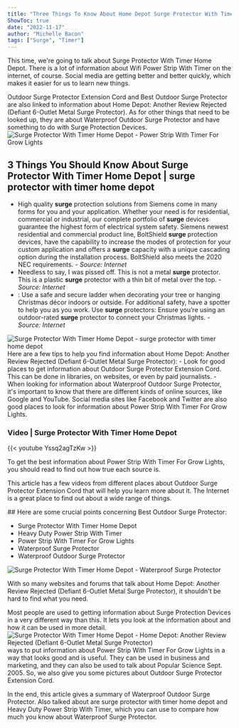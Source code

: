 ```yaml
---
title: "Three Things To Know About Home Depot Surge Protector With Timer"
ShowToc: true 
date: "2022-11-17"
author: "Michelle Bacon" 
tags: ["Surge", "Timer"]
---
```


	
This time, we're going to talk about Surge Protector With Timer Home Depot. There is a lot of information about Wifi Power Strip With Timer on the internet, of course. Social media are getting better and better quickly, which makes it easier for us to learn new things.

Outdoor Surge Protector Extension Cord and Best Outdoor Surge Protector are also linked to information about Home Depot: Another Review Rejected (Defiant 6-Outlet Metal Surge Protector). As for other things that need to be looked up, they are about Waterproof Outdoor Surge Protector and have something to do with Surge Protection Devices.
<img loading="lazy" src="https://cdn.shopify.com/s/files/1/0081/5546/3727/products/a54b38a0da9322501634b0d1ddcaabaf_1600x.jpg?v=1593356556" onerror="this.onerror=null;this.src='https://blogger.googleusercontent.com/img/a/AVvXsEhe7F7TRXHtjiKvHb5vS7DmnxvpHiDyoYyYvm1nHB3Qp2_w3BnM6A2eq4v7FYxCC9bfZt3a9vIMtAYEKUiaDQbHMg-ViyGmRIj39MLp0bGFfgfYw1Dc9q_H-T0wiTm3l0Uq42dETrN9eC8aGJ9_IORZsxST1AcLR7np1koOfcc7tnHa4S8Mwz_xD9d0=s16000';" alt="Surge Protector With Timer Home Depot - Power Strip With Timer For Grow Lights" >

## 3 Things You Should Know About Surge Protector With Timer Home Depot | surge protector with timer home depot
-   High quality **surge** protection solutions from Siemens come in many forms for you and your application. Whether your need is for residential, commercial or industrial, our complete portfolio of **surge** devices guarantee the highest form of electrical system safety. Siemens newest residential and commercial product line, BoltShield **surge** protection devices, have the capability to increase the modes of protection for your custom application and offers a **surge** capacity with a unique cascading option during the installation process. BoltShield also meets the 2020 NEC requirements. - <cite>Source: Internet</cite>
-   Needless to say, I was pissed off. This is not a metal **surge** protector. This is a plastic **surge** protector with a thin bit of metal over the top. - <cite>Source: Internet</cite>
-   : Use a safe and secure ladder when decorating your tree or hanging Christmas décor indoors or outside. For additional safety, have a spotter to help you as you work. Use **surge** protectors: Ensure you’re using an outdoor-rated **surge** protector to connect your Christmas lights. - <cite>Source: Internet</cite>


<img loading="lazy" src="https://homedepot.scene7.com/is/image/homedepotcanada/p_1001154445.jpg?wid=1000&hei=1000&op_sharpen=1" onerror="this.onerror=null;this.src='https://blogger.googleusercontent.com/img/a/AVvXsEhe7F7TRXHtjiKvHb5vS7DmnxvpHiDyoYyYvm1nHB3Qp2_w3BnM6A2eq4v7FYxCC9bfZt3a9vIMtAYEKUiaDQbHMg-ViyGmRIj39MLp0bGFfgfYw1Dc9q_H-T0wiTm3l0Uq42dETrN9eC8aGJ9_IORZsxST1AcLR7np1koOfcc7tnHa4S8Mwz_xD9d0=s16000';" alt="Surge Protector With Timer Home Depot - surge protector with timer home depot" >
Here are a few tips to help you find information about Home Depot: Another Review Rejected (Defiant 6-Outlet Metal Surge Protector):
- Look for good places to get information about Outdoor Surge Protector Extension Cord. This can be done in libraries, on websites, or even by paid journalists.
- When looking for information about Waterproof Outdoor Surge Protector, it's important to know that there are different kinds of online sources, like Google and YouTube. Social media sites like Facebook and Twitter are also good places to look for information about Power Strip With Timer For Grow Lights.

### Video | Surge Protector With Timer Home Depot
{{< youtube Yssq2agTzKw >}} 

To get the best information about Power Strip With Timer For Grow Lights, you should read to find out how true each source is.

This article has a few videos from different places about Outdoor Surge Protector Extension Cord that will help you learn more about it. The Internet is a great place to find out about a wide range of things.
<script async="async" data-cfasync="false" src="//normallydemandedalter.com/fe63df3c5408708b15d8dc3d9b206b31/invoke.js"></script>
<div id="container-fe63df3c5408708b15d8dc3d9b206b31"></div>
## Here are some crucial points concerning Best Outdoor Surge Protector:

- Surge Protector With Timer Home Depot
- Heavy Duty Power Strip With Timer
- Power Strip With Timer For Grow Lights
- Waterproof Surge Protector
- Waterproof Outdoor Surge Protector

 <img loading="lazy" src="https://s7d2.scene7.com/is/image/homedepotcanada/p_1000752747.jpg?$pipGallery$&hei=1000&wid=1000&fmt=jpg&fit=constrain" onerror="this.onerror=null;this.src='https://blogger.googleusercontent.com/img/a/AVvXsEhe7F7TRXHtjiKvHb5vS7DmnxvpHiDyoYyYvm1nHB3Qp2_w3BnM6A2eq4v7FYxCC9bfZt3a9vIMtAYEKUiaDQbHMg-ViyGmRIj39MLp0bGFfgfYw1Dc9q_H-T0wiTm3l0Uq42dETrN9eC8aGJ9_IORZsxST1AcLR7np1koOfcc7tnHa4S8Mwz_xD9d0=s16000';" alt="Surge Protector With Timer Home Depot - Waterproof Surge Protector" >

With so many websites and forums that talk about Home Depot: Another Review Rejected (Defiant 6-Outlet Metal Surge Protector), it shouldn't be hard to find what you need.

Most people are used to getting information about Surge Protection Devices in a very different way than this. It lets you look at the information about  and how it can be used in more detail.
<img loading="lazy" src="https://images.homedepot-static.com/productImages/fa208df2-e7b4-4dd7-b3c1-7ca2566b571f/svn/globe-electric-power-strips-multi-outlet-converters-7732001-64_1000.jpg" onerror="this.onerror=null;this.src='https://blogger.googleusercontent.com/img/a/AVvXsEhe7F7TRXHtjiKvHb5vS7DmnxvpHiDyoYyYvm1nHB3Qp2_w3BnM6A2eq4v7FYxCC9bfZt3a9vIMtAYEKUiaDQbHMg-ViyGmRIj39MLp0bGFfgfYw1Dc9q_H-T0wiTm3l0Uq42dETrN9eC8aGJ9_IORZsxST1AcLR7np1koOfcc7tnHa4S8Mwz_xD9d0=s16000';" alt="Surge Protector With Timer Home Depot - Home Depot: Another Review Rejected (Defiant 6-Outlet Metal Surge Protector)" >
ways to put information about Power Strip With Timer For Grow Lights in a way that looks good and is useful. They can be used in business and marketing, and they can also be used to talk about Popular Science Sept. 2005. So, we also give you some pictures about Outdoor Surge Protector Extension Cord.

In the end, this article gives a summary of Waterproof Outdoor Surge Protector. Also talked about are surge protector with timer home depot and Heavy Duty Power Strip With Timer, which you can use to compare how much you know about Waterproof Surge Protector.
	
	

